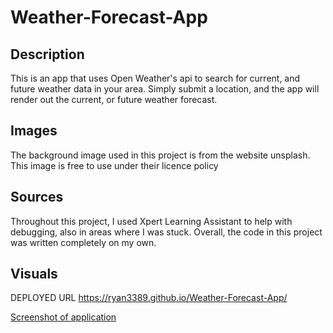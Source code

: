 # Weather-Forecast-App

## Description
This is an app that uses Open Weather's api to search for current, and future weather data in your area. Simply submit a location, and the app will render out the current, or future weather forecast. 


## Images
The background image used in this project is from the website unsplash. This image is free to use under their licence policy

## Sources
Throughout this project, I used Xpert Learning Assistant to help with debugging, also in areas where I was stuck. Overall, the code in this project was written completely on my own.

## Visuals
DEPLOYED URL https://ryan3389.github.io/Weather-Forecast-App/

[Screenshot of application](/images/screenshot-app.png)
